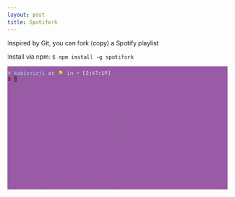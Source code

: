 ```yaml
---
layout: post
title: Spotifork
---
```


Inspired by Git, you can fork (copy) a Spotify playlist

Install via npm: `$ npm install -g spotifork`

![fork](assets/spotifork-demo.gif)